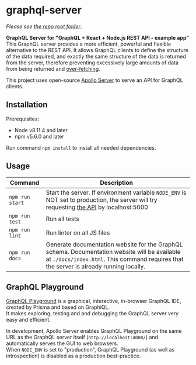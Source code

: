 # graphql-server
*Please see [the repo root folder](https://github.com/jesperlndk/graphql-react-nodejs-demo-app)*.

**GraphQL Server for "GraphQL + React + Node.js REST API - example app"**  
This GraphQL server provides a more efficient, powerful and flexible alternative to the REST API. It allows GraphQL clients to define the structure of the data required, and exactly the same structure of the data is returned from the server, therefore preventing excessively large amounts of data from being returned and [over-fetching](https://stackoverflow.com/questions/44564905/what-is-over-fetching-or-under-fetching).

This project uses open-source [Apollo Server](https://www.apollographql.com/docs/apollo-server/) to serve an API for GraphQL clients.

## Installation

Prerequisites:
* Node v8.11.4 and later
* npm v5.6.0 and later

Run command `npm install` to install all needed dependencies.

## Usage

| Command | Description |
|-----|-----|
| `npm run start` | Start the server. If environment variable `NODE_ENV` is NOT set to production, the server will try requesting [the API](https://github.com/jesperlndk/graphql-react-nodejs-demo-app/tree/master/api) by localhost:5000 |
| `npm run test` | Run all tests |
| `npm run lint` | Run linter on all JS files |
| `npm run docs` | Generate documentation website for the GraphQL schema. Documentation website will be available at `./docs/index.html`. This command requires that the server is already running locally. |

## GraphQL Playground

[GraphQL Playground](https://github.com/prisma/graphql-playground) is a graphical, interactive, in-browser GraphQL IDE, created by Prisma and based on GraphiQL.  
It makes exploring, testing and and debugging the GraphQL server very easy and efficient.

In development, Apollo Server enables GraphQL Playground on the same URL as the GraphQL server itself (`http://localhost:4000/`) and automatically serves the GUI to web browsers.  
When `NODE_ENV` is set to "production", GraphQL Playground (as well as introspection) is disabled as a production best-practice.